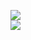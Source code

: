 [![](https://img.shields.io/badge/Made%20With-Github%20Spray-lightgrey.svg?style=for-the-badge&logo=github)](https://github.com/Annihil/github-spray#31720)  
[![](https://i.imgur.com/2DrTn0Z.gif)](https://github.com/Annihil/github-spray)
